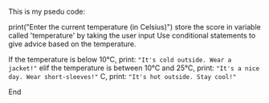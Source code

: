 This is my psedu code:

print("Enter the current temperature (in Celsius)")
store the score in variable called 'temperature' by taking the user input
Use conditional statements to give advice based on the temperature. 

If the temperature is below 10°C, 
print: `"It's cold outside. Wear a jacket!"`
elif the temperature is between 10°C and 25°C, 
print: `"It's a nice day. Wear short-sleeves!"`
C, 
print: `"It's hot outside. Stay cool!"`

End